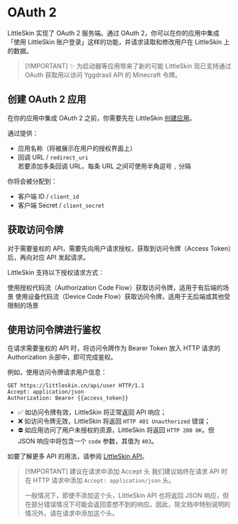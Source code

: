 # OAuth 2

<!--@include: ../for-experts.template.md-->

LittleSkin 实现了 OAuth 2 服务端。通过 OAuth 2，你可以在你的应用中集成「使用 LittleSkin 账户登录」这样的功能，并请求读取和修改用户在 LittleSkin 上的数据。

> [!IMPORTANT] ✨ 为启动器等应用带来了新的可能
> LittleSkin 现已支持通过 OAuth 获取用以访问 Yggdrasil API 的 Minecraft 令牌。

## 创建 OAuth 2 应用

在你的应用中集成 OAuth 2 之前，你需要先在 LittleSkin [<BSSection>创建应用</BSSection>](https://littleskin.cn/user/oauth/manage)。

通过提供：

- 应用名称（将被展示在用户的授权界面上）
- 回调 URL / `redirect_uri`  
  若要添加多条回调 URL，每条 URL 之间可使用半角逗号 `,` 分隔

你将会被分配到：

- 客户端 ID / `client_id`
- 客户端 Secret / `client_secret`

## 获取访问令牌

对于需要鉴权的 API，需要先向用户请求授权，获取到访问令牌（Access Token）后，再向对应 API 发起请求。

LittleSkin 支持以下授权请求方式：

<NCard title="授权代码授予（Authorization Code Grant）" link="./authorization-code-grant" target="_blank">
使用授权代码流（Authorization Code Flow）获取访问令牌，适用于有后端的场景
</NCard>

<NCard title="设备授权授予（Device Authorization Grant）" link="./device-authorization-grant" target="_blank">
使用设备代码流（Device Code Flow）获取访问令牌，适用于无后端或其他受限制的场景
</NCard>

## 使用访问令牌进行鉴权

在请求需要鉴权的 API 时，将访问令牌作为 Bearer Token 放入 HTTP 请求的 Authorization 头部中，即可完成鉴权。

例如，使用访问令牌请求用户信息：

```http
GET https://littleskin.cn/api/user HTTP/1.1
Accept: application/json
Authorization: Bearer {{access_token}}
```

- ✅ 如访问令牌有效，LittleSkin 将正常返回 API 响应；
- ❌  如访问令牌无效，LittleSkin 将返回 `HTTP 401 Unauthorized` 错误；
- ⛔ 如应用访问了用户未授权的资源，LittleSkin 将返回 `HTTP 200 OK`，但 JSON 响应中将包含一个 `code` 参数，其值为 `403`。

如要了解更多 API 的用法，请参阅 [LittleSkin API](../api.md)。

> [!IMPORTANT] 建议在请求中添加 Accept 头
> 我们建议始终在请求 API 时在 HTTP 请求中添加 `Accept: application/json` 头。
>
> 一般情况下，即使不添加这个头，LittleSkin API 也将返回 JSON 响应，但在部分错误情况下可能会返回意想不到的响应。因此，除文档中特别说明的情况外，请在请求中添加这个头。
